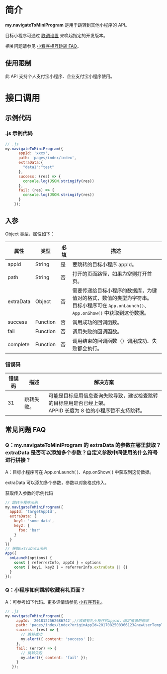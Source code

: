 
# 简介
**my.navigateToMiniProgram** 是用于跳转到其他小程序的 API。

目标小程序可通过 [联调设置](https://opendocs.alipay.com/mini/ide/integration-testing) 来唤起指定的开发版本。

相关问题请参见 [小程序相互跳转 FAQ](https://opendocs.alipay.com/mini/api/xqvxl4)。

## 使用限制
此 API 支持个人支付宝小程序、企业支付宝小程序使用。

# 接口调用

## 示例代码

### .js 示例代码
```javascript
// .js
my.navigateToMiniProgram({
      appId: 'xxxx',
      path: 'pages/index/index',
      extraData:{
        "data1":"test"
      },
      success: (res) => {
        console.log(JSON.stringify(res))
      },
      fail: (res) => {
        console.log(JSON.stringify(res))
      }
    });
```

## 入参
Object 类型，属性如下：

| **属性** | **类型** | **必填** | **描述** |
| --- | --- | --- | --- |
| appId | String | 是 | 要跳转的目标小程序 appId。 |
| path | String | 否 | 打开的页面路径，如果为空则打开首页。 |
| extraData | Object | 否 | 需要传递给目标小程序的数据库，为键值对的格式，数值的类型为字符串。<br />目标小程序可在 `App.onLaunch()`、`App.onShow()` 中获取到这份数据。 |
| success | Function | 否 | 调用成功的回调函数。 |
| fail | Function | 否 | 调用失败的回调函数。 |
| complete | Function | 否 | 调用结束的回调函数（）调用成功、失败都会执行。 |


### 错误码
| **错误码** | **描述** | **解决方案** |
| --- | --- | --- |
| 31 | 跳转失败。 | 可能是目标应用信息查询失败导致，建议检查跳转的目标应用是否已经上架。<br />APPID 长度为 8 位的小程序暂不支持跳转。 |


## 常见问题 FAQ

### Q：my.navigateToMiniProgram 的 extraData 的参数在哪里获取？ extraData 是否可以添加多个参数？自定义参数中间使用的什么符号进行拼接？
A：目标小程序可在 App.onLaunch( )、App.onShow( ) 中获取到这份数据。

extraData 可以添加多个参数，参数以对象格式传入。

获取传入参数的示例代码

```javascript
// 跳转小程序示例
my.navigateToMiniProgram({
  appId: 'targetAppId',
  extraData: {
    key1: 'some data',
    key2: {
      foo: 'bar'
    }
  }
})
// 获取extraData示例
App({
  onLaunch(options) {
    const { referrerInfo, appId } = options
    const { key1, key2 } = referrerInfo.extraData || {}
  }
});

```

### Q：小程序如何跳转收藏有礼页面？
A：可参考如下代码。更多详情请参见 [小程序有礼](https://opendocs.alipay.com/mini/operation/app-with-benefit)。
```javascript
// .js
my.navigateToMiniProgram({
     appId: '2018122562686742',//收藏有礼小程序的appid，固定值请勿修改
     path: 'pages/index/index?originAppId=2017082508366123&newUserTemplate=20190130000000119123',//收藏有礼跳转地址和参数
     success: (res) => {
       // 跳转成功
       my.alert({ content: 'success' });
     },
     fail: (error) => {
       // 跳转失败
       my.alert({ content: 'fail' });
     }
   });
```
